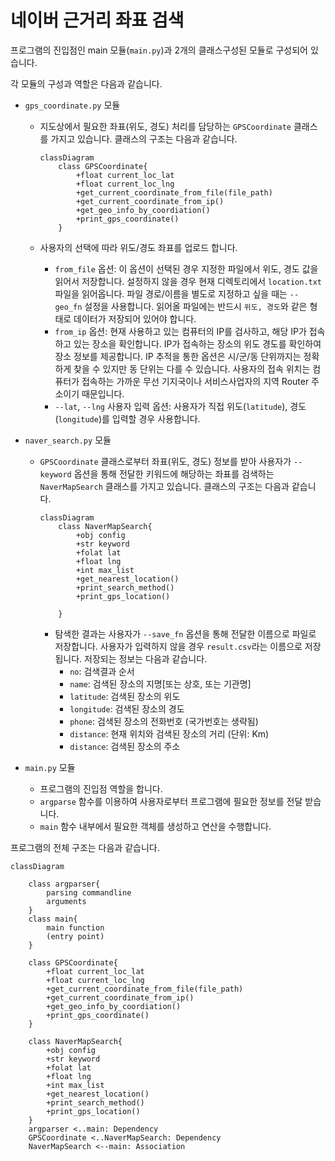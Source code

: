 # 네이버 근거리 좌표 검색

프로그램의 진입점인 main 모듈(`main.py`)과 2개의 클래스구성된 모듈로 구성되어 있습니다.

각 모듈의 구성과 역할은 다음과 같습니다.

- `gps_coordinate.py` 모듈
  - 지도상에서 필요한 좌표(위도, 경도) 처리를 담당하는 `GPSCoordinate` 클래스를 가지고 있습니다. 클래스의 구조는 다음과 같습니다.

    ```mermaid
    classDiagram
        class GPSCoordinate{
            +float current_loc_lat
            +float current_loc_lng
            +get_current_coordinate_from_file(file_path)
            +get_current_coordinate_from_ip()
            +get_geo_info_by_coordiation()
            +print_gps_coordinate()
        }
    ```

  - 사용자의 선택에 따라 위도/경도 좌표를 업로드 합니다.
    - `from_file` 옵션: 이 옵션이 선택된 경우 지정한 파일에서 위도, 경도 값을 읽어서 저장합니다. 설정하지 않을 경우 현재 디렉토리에서 `location.txt` 파일을 읽어옵니다. 파일 경로/이름을 별도로 지정하고 싶을 때는 `--geo_fn` 설정을 사용합니다. 읽어올 파일에는 반드시 `위도, 경도`와 같은 형태로 데이터가 저장되어 있어야 합니다.
    - `from_ip` 옵션: 현재 사용하고 있는 컴퓨터의 IP를 검사하고, 해당 IP가 접속하고 있는 장소을 확인합니다. IP가 접속하는 장소의 위도 경도를 확인하여 장소 정보를 제공합니다.  IP 추적을 통한 옵션은 시/군/동 단위까지는 정확하게 찾을 수 있지만 동 단위는 다를 수 있습니다. 사용자의 접속 위치는 컴퓨터가 접속하는 가까운 무선 기지국이나 서비스사업자의 지역 Router 주소이기 때문입니다.
    - `--lat`, `--lng` 사용자 입력 옵션: 사용자가 직접 위도(`latitude`), 경도(`longitude`)를 입력할 경우 사용합니다.

- `naver_search.py` 모듈
  - `GPSCoordinate` 클래스로부터 좌표(위도, 경도) 정보를 받아 사용자가 `--keyword` 옵션을 통해 전달한 키워드에 해당하는 좌표를 검색하는 `NaverMapSearch` 클래스를 가지고 있습니다. 클래스의 구조는 다음과 같습니다.

    ```mermaid
    classDiagram
        class NaverMapSearch{
            +obj config
            +str keyword
            +folat lat
            +float lng
            +int max_list
            +get_nearest_location()
            +print_search_method()
            +print_gps_location()

        }
    ```

    - 탐색한 결과는 사용자가 `--save_fn` 옵션을 통해 전달한 이름으로 파일로 저장합니다. 사용자가 입력하지 않을 경우 `result.csv`라는 이름으로 저장됩니다. 저장되는 정보는 다음과 같습니다.
      - `no`: 검색결과 순서
      - `name`: 검색된 장소의 지명[또는 상호, 또는 기관명]
      - `latitude`: 검색된 장소의 위도
      - `longitude`: 검색된 장소의 경도
      - `phone`: 검색된 장소의 전화번호 (국가번호는 생략됨)
      - `distance`: 현재 위치와 검색된 장소의 거리 (단위: Km)
      - `distance`: 검색된 장소의 주소
- `main.py` 모듈
  - 프로그램의 진입점 역할을 합니다.
  - `argparse` 함수를 이용하여 사용자로부터 프로그램에 필요한 정보를 전달 받습니다.
  - `main` 함수 내부에서 필요한 객체를 생성하고 연산을 수행합니다.

프로그램의 전체 구조는 다음과 같습니다.

```mermaid
classDiagram

    class argparser{
        parsing commandline
        arguments
    }
    class main{
        main function
        (entry point)
    }

    class GPSCoordinate{
        +float current_loc_lat
        +float current_loc_lng
        +get_current_coordinate_from_file(file_path)
        +get_current_coordinate_from_ip()
        +get_geo_info_by_coordiation()
        +print_gps_coordinate()
    }

    class NaverMapSearch{
        +obj config
        +str keyword
        +folat lat
        +float lng
        +int max_list
        +get_nearest_location()
        +print_search_method()
        +print_gps_location()
    }
    argparser <..main: Dependency
    GPSCoordinate <..NaverMapSearch: Dependency
    NaverMapSearch <--main: Association
```
